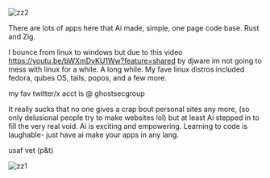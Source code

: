 ![zz2](https://github.com/user-attachments/assets/e54f4c9f-843b-4ae3-85b3-515c673b739e)






There are lots of apps here that Ai made, simple, one page code base. Rust and Zig. 

I bounce from linux to windows but due to this video https://youtu.be/bWXmDvKU1Ww?feature=shared by djware  im not going to mess with linux for a while. A long while. My fave linux distros included fedora, qubes OS, tails, popos, and a few more. 


my fav twitter/x acct is @ ghostsecgroup  


It really sucks that no one gives a crap bout personal sites any more, (so only delusional people try to make websites lol) but at least Ai stepped in to fill the very real void. Ai is
exciting and empowering. Learning to code is laughable- just have ai make your apps in any lang. 

 usaf vet (p&t)  




![zz1](https://github.com/user-attachments/assets/26522f0b-7f6e-43b8-9298-d24958cd6ec4)
